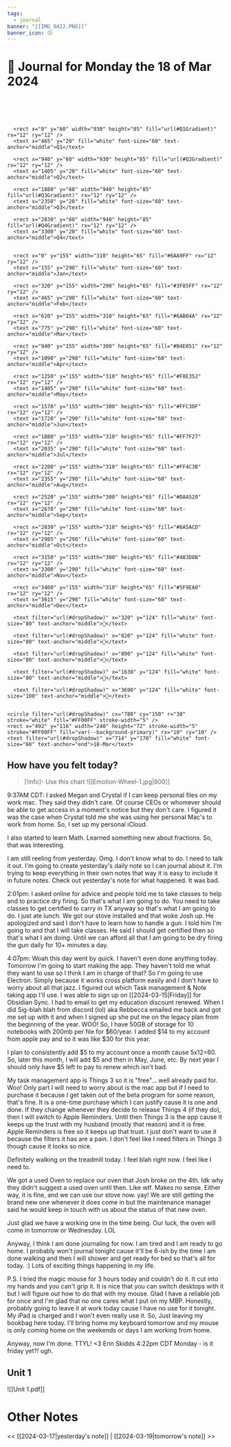 ```yaml
---
tags:
  - journal
banner: "[[IMG_0422.PNG]]"
banner_icon: 😣
---
```

# 📆 Journal for Monday the 18 of Mar 2024

<svg viewBox="0 -100 3780 400" xmlns="http://www.w3.org/2000/svg">
  <title>Dynamic Timeline 2024</title>
  <defs>
      
<filter id="brightness" x="0" y="0" width="100%" height="100%">
  <feColorMatrix type="matrix" values="0.4 0 0 0 0
                                       0 0.4 0 0 0
                                       0 0 0.4 0 0
                                       0 0 0 1 0" />
</filter>
<filter id="dropShadow" height="130%">
  <feGaussianBlur in="SourceAlpha" stdDeviation="3"/>
  <feOffset dx="2" dy="2" result="offsetblur"/>
  <feMerge>
    <feMergeNode in="offsetblur"/>
    <feMergeNode in="SourceGraphic"/>
  </feMerge>
</filter>

      
<linearGradient id="Q1Gradient" x1="0%" y1="0%" x2="100%" y2="0%">
    <stop offset="0%" style="stop-color:#6AA9FF" />
    <stop offset="50%" style="stop-color:#3F85FF" />
    <stop offset="100%" style="stop-color:#6AB04A" />
</linearGradient>
    
<linearGradient id="Q2Gradient" x1="0%" y1="0%" x2="100%" y2="0%">
    <stop offset="0%" style="stop-color:#B4E051" />
    <stop offset="50%" style="stop-color:#F8E352" />
    <stop offset="100%" style="stop-color:#FFC30F" />
</linearGradient>
    
<linearGradient id="Q3Gradient" x1="0%" y1="0%" x2="100%" y2="0%">
    <stop offset="0%" style="stop-color:#FF7F27" />
    <stop offset="50%" style="stop-color:#FF4C3B" />
    <stop offset="100%" style="stop-color:#DAA520" />
</linearGradient>
    
<linearGradient id="Q4Gradient" x1="0%" y1="0%" x2="100%" y2="0%">
    <stop offset="0%" style="stop-color:#6A5ACD" />
    <stop offset="50%" style="stop-color:#483D8B" />
    <stop offset="100%" style="stop-color:#5F9EA0" />
</linearGradient>
    
  </defs>
  <g filter="url(#brightness)">
    
      <rect x="0" y="60" width="930" height="85" fill="url(#Q1Gradient)" rx="12" ry="12" />
      <text x="465" y="20" fill="white" font-size="60" text-anchor="middle">Q1</text>
    
      <rect x="940" y="60" width="930" height="85" fill="url(#Q2Gradient)" rx="12" ry="12" />
      <text x="1405" y="20" fill="white" font-size="60" text-anchor="middle">Q2</text>
    
      <rect x="1880" y="60" width="940" height="85" fill="url(#Q3Gradient)" rx="12" ry="12" />
      <text x="2350" y="20" fill="white" font-size="60" text-anchor="middle">Q3</text>
    
      <rect x="2830" y="60" width="940" height="85" fill="url(#Q4Gradient)" rx="12" ry="12" />
      <text x="3300" y="20" fill="white" font-size="60" text-anchor="middle">Q4</text>
    
    
      <rect x="0" y="155" width="310" height="65" fill="#6AA9FF" rx="12" ry="12" />
      <text x="155" y="290" fill="white" font-size="60" text-anchor="middle">Jan</text>
    
      <rect x="320" y="155" width="290" height="65" fill="#3F85FF" rx="12" ry="12" />
      <text x="465" y="290" fill="white" font-size="60" text-anchor="middle">Feb</text>
    
      <rect x="620" y="155" width="310" height="65" fill="#6AB04A" rx="12" ry="12" />
      <text x="775" y="290" fill="white" font-size="60" text-anchor="middle">Mar</text>
    
      <rect x="940" y="155" width="300" height="65" fill="#B4E051" rx="12" ry="12" />
      <text x="1090" y="290" fill="white" font-size="60" text-anchor="middle">Apr</text>
    
      <rect x="1250" y="155" width="310" height="65" fill="#F8E352" rx="12" ry="12" />
      <text x="1405" y="290" fill="white" font-size="60" text-anchor="middle">May</text>
    
      <rect x="1570" y="155" width="300" height="65" fill="#FFC30F" rx="12" ry="12" />
      <text x="1720" y="290" fill="white" font-size="60" text-anchor="middle">Jun</text>
    
      <rect x="1880" y="155" width="310" height="65" fill="#FF7F27" rx="12" ry="12" />
      <text x="2035" y="290" fill="white" font-size="60" text-anchor="middle">Jul</text>
    
      <rect x="2200" y="155" width="310" height="65" fill="#FF4C3B" rx="12" ry="12" />
      <text x="2355" y="290" fill="white" font-size="60" text-anchor="middle">Aug</text>
    
      <rect x="2520" y="155" width="300" height="65" fill="#DAA520" rx="12" ry="12" />
      <text x="2670" y="290" fill="white" font-size="60" text-anchor="middle">Sep</text>
    
      <rect x="2830" y="155" width="310" height="65" fill="#6A5ACD" rx="12" ry="12" />
      <text x="2985" y="290" fill="white" font-size="60" text-anchor="middle">Oct</text>
    
      <rect x="3150" y="155" width="300" height="65" fill="#483D8B" rx="12" ry="12" />
      <text x="3300" y="290" fill="white" font-size="60" text-anchor="middle">Nov</text>
    
      <rect x="3460" y="155" width="310" height="65" fill="#5F9EA0" rx="12" ry="12" />
      <text x="3615" y="290" fill="white" font-size="60" text-anchor="middle">Dec</text>
    
  </g>
  <g>
    
      <text filter="url(#dropShadow)" x="320" y="124" fill="white" font-size="80" text-anchor="middle">🎂</text>
    
      <text filter="url(#dropShadow)" x="820" y="124" fill="white" font-size="80" text-anchor="middle">🌸</text>
    
      <text filter="url(#dropShadow)" x="890" y="124" fill="white" font-size="80" text-anchor="middle">💍</text>
    
      <text filter="url(#dropShadow)" x="1630" y="124" fill="white" font-size="80" text-anchor="middle">🎂</text>
    
      <text filter="url(#dropShadow)" x="3690" y="124" fill="white" font-size="100" text-anchor="middle">🎄</text>
    

    <circle filter="url(#dropShadow)" cx="780" cy="150" r="30" stroke="white" fill="#FF00FF" stroke-width="5" />
    <rect x="492" y="116" width="240" height="72" stroke-width="5" stroke="#FF00FF" fill="var(--background-primary)" rx="10" ry="10" />
    <text filter="url(#dropShadow)" x="714" y="170" fill="white" font-size="60" text-anchor="end">18-Mar</text>
  </g>
</svg>
  

## How have you felt today?
> [!info]- Use this chart
> ![[Emotion-Wheel-1.jpg|800]]

9:37AM CDT: I asked Megan and Crystal if I can keep personal files on my work mac. They said they didn't care. Of course CEOs or whomever should be able to get access in a moment's notice but they don't care. I figured it was the case when Crystal told me she was using her personal Mac's to work from home.
So, I set up my personal iCloud.

I also started to learn Math. Learned something new about fractions. So, that was interesting.

I am still reeling from yesterday. Omg. I don't know what to do. I need to talk it out. I'm going to create yesterday's daily note so I can journal about it. I'm trying to keep everything in their own notes that way it is easy to include it in future notes. Check out yesterday's note for what happened. It was bad.

2:01pm: I asked online for advice and people told me to take classes to help and to practice dry firing. So that's what I am going to do. You need to take classes to get certified to carry in TX anyway so that's what I am going to do.
I just ate lunch. We got our stove installed and that woke Josh up. He apologized and said I don't have to learn how to handle a gun. I told him I'm going to and that I will take classes. He said I should get certified then so that's what I am doing. Until we can afford all that I am going to be dry firing the gun daily for 10+ minutes a day.

4:07pm: Woah this day went by quick. I haven't even done anything today. Tomorrow I'm going to start making the app. They haven't told me what they want to use so I think I am in charge of that? So I'm going to use Electron. Simply because it works cross platform easily and I don't have to worry about all that jazz.
I figured out which Task management & Note taking app I'll use. I was able to sign up on [[2024-03-15|Friday]] for Obsidian Sync. I had to email to get my education discount renewed. When I did Sig-blah blah from discord (lol) aka Rebbecca emailed me back and got me set up with it and when I signed up she put me on the legacy plan from the beginning of the year. WOO! So, I have 50GB of storage for 10 notebooks with 200mb per file for $60/year. I added $14 to my account from apple pay and so it was like $30 for this year.

I plan to consistently add $5 to my account once a month cause 5x12=60. So, later this month, I will add $5 and then in May, June, etc. By next year I should only have $5 left to pay to renew which isn't bad.

My task management app is Things 3 so it is "free"... well already paid for. Woo! Only part I will need to worry about is the mac app but if I need to purchase it because I get taken out of the beta program for some reason, that's fine. It is a one-time purchase which I can justify cause it is one and done.
If they change whenever they decide to release Things 4 (if they do), then I will switch to Apple Reminders. Until then Things 3 is the app cause it keeps up the trust with my husband (mostly that reason) and it is free. Apple Reminders is free so it keeps up that trust. I just don't want to use it because the filters it has are a pain. I don't feel like I need filters in Things 3 though cause it looks so nice.

Definitely walking on the treadmill today. I feel blah right now. I feel like I need to.

We got a used Oven to replace our oven that Josh broke on the 4th. Idk why they didn't suggest a used oven until then. Like wtf. Makes no sense. Either way, it is fine, and we can use our stove now. yay! We are still getting the brand new one whenever it does come in but the maintenance manager said he would keep in touch with us about the status of that new oven.

Just glad we have a working one in the time being. Our luck, the oven will come in tomorrow or Wednesday. LOL

Anyway, I think I am done journaling for now. I am tired and I am ready to go home. I probably won't journal tonight cause it'll be 6-ish by the time I am done walking and then I will shower and get ready for bed so that's all for today. :) Lots of exciting things happening in my life.

P.S. I tried the magic mouse for 3 hours today and couldn't do it. It cut into my hands and you can't grip it. It is nice that you can switch desktops with it but I will figure out how to do that with my mouse.
Glad I have a reliable job for once and I'm glad that no one cares what I put on my MBP. Honestly, probably going to leave it at work today cause I have no use for it tonight. My iPad is charged and I won't even really use it. So, Just leaving my bookbag here today. I'll bring home my keyboard tomorrow and my mouse is only coming home on the weekends or days I am working from home.

Anyway, now I'm done.
TTYL! <3
Erin Skidds
4:22pm CDT
Monday - is it friday yet?! ugh.
## Unit 1
![[Unit 1.pdf]]
# Other Notes
<< [[2024-03-17|yesterday's note]] | [[2024-03-19|tomorrow's note]] >>